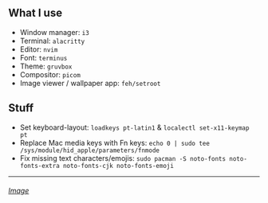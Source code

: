 ## What I use
- Window manager: `i3`
- Terminal: `alacritty`
- Editor: `nvim`
- Font: `terminus`
- Theme: `gruvbox`
- Compositor: `picom`
- Image viewer / wallpaper app: `feh/setroot`

## Stuff
- Set keyboard-layout: `loadkeys pt-latin1` & `localectl set-x11-keymap pt`
- Replace Mac media keys with Fn keys: `echo 0 | sudo tee /sys/module/hid_apple/parameters/fnmode`
- Fix missing text characters/emojis: `sudo pacman -S noto-fonts noto-fonts-extra noto-fonts-cjk noto-fonts-emoji`
---
###### [Image](https://i.imgur.com/iSOqquq.png)
